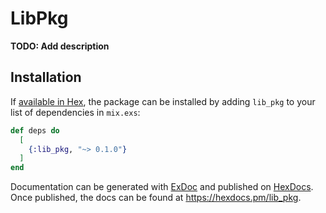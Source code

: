 # LibPkg

**TODO: Add description**

## Installation

If [available in Hex](https://hex.pm/docs/publish), the package can be installed
by adding `lib_pkg` to your list of dependencies in `mix.exs`:

```elixir
def deps do
  [
    {:lib_pkg, "~> 0.1.0"}
  ]
end
```

Documentation can be generated with [ExDoc](https://github.com/elixir-lang/ex_doc)
and published on [HexDocs](https://hexdocs.pm). Once published, the docs can
be found at <https://hexdocs.pm/lib_pkg>.

